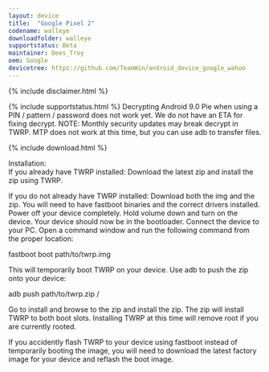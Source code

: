 ```yaml
---
layout: device
title:  "Google Pixel 2"
codename: walleye
downloadfolder: walleye
supportstatus: Beta
maintainer: Dees_Troy
oem: Google
devicetree: https://github.com/TeamWin/android_device_google_wahoo
---
```


{% include disclaimer.html %}

{% include supportstatus.html %}
Decrypting Android 9.0 Pie when using a PIN / pattern / password does not work yet. We do not have an ETA for fixing decrypt.
NOTE: Monthly security updates may break decrypt in TWRP. MTP does not work at this time, but you can use adb to transfer files.

{% include download.html %}

<div class='page-heading'>Installation:</div>
If you already have TWRP installed:
Download the latest zip and install the zip using TWRP.

If you do not already have TWRP installed:
Download both the img and the zip. You will need to have fastboot binaries and the correct drivers installed. Power off your device completely. Hold volume down and turn on the device. Your device should now be in the bootloader. Connect the device to your PC. Open a command window and run the following command from the proper location:

fastboot boot path/to/twrp.img

This will temporarily boot TWRP on your device. Use adb to push the zip onto your device:

adb push path/to/twrp.zip /

Go to install and browse to the zip and install the zip. The zip will install TWRP to both boot slots. Installing TWRP at this time will remove root if you are currently rooted.

If you accidently flash TWRP to your device using fastboot instead of temporarily booting the image, you will need to download the latest factory image for your device and reflash the boot image.
